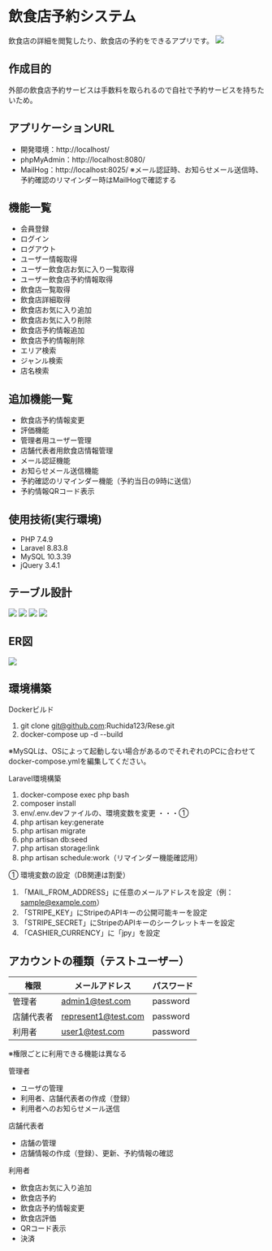 # 飲食店予約システム
飲食店の詳細を閲覧したり、飲食店の予約をできるアプリです。
![](src/storage/app/public/readme/Rese_home.png)

## 作成目的
外部の飲食店予約サービスは手数料を取られるので自社で予約サービスを持ちたいため。

## アプリケーションURL
- 開発環境：http://localhost/
- phpMyAdmin：http://localhost:8080/
- MailHog：http://localhost:8025/
  ※メール認証時、お知らせメール送信時、予約確認のリマインダー時はMailHogで確認する

## 機能一覧
- 会員登録
- ログイン
- ログアウト
- ユーザー情報取得
- ユーザー飲食店お気に入り一覧取得
- ユーザー飲食店予約情報取得
- 飲食店一覧取得
- 飲食店詳細取得
- 飲食店お気に入り追加
- 飲食店お気に入り削除
- 飲食店予約情報追加
- 飲食店予約情報削除
- エリア検索
- ジャンル検索
- 店名検索

## 追加機能一覧
- 飲食店予約情報変更
- 評価機能
- 管理者用ユーザー管理
- 店舗代表者用飲食店情報管理
- メール認証機能
- お知らせメール送信機能
- 予約確認のリマインダー機能（予約当日の9時に送信）
- 予約情報QRコード表示

## 使用技術(実行環境)
- PHP 7.4.9
- Laravel 8.83.8
- MySQL 10.3.39
- jQuery 3.4.1

## テーブル設計
![](src/storage/app/public/readme/users-shops.png)
![](src/storage/app/public/readme/regions-genres-favorites.png)
![](src/storage/app/public/readme/reservations-shop_reviews.png)
![](src/storage/app/public/readme/roles.png)

## ER図
![](src/storage/app/public/readme/Rese.drawio.png)

## 環境構築
Dockerビルド
1. git clone git@github.com:Ruchida123/Rese.git
2. docker-compose up -d --build

※MySQLは、OSによって起動しない場合があるのでそれぞれのPCに合わせてdocker-compose.ymlを編集してください。

Laravel環境構築
1. docker-compose exec php bash
2. composer install
3. env/.env.devファイルの、環境変数を変更 ・・・①
4. php artisan key:generate
5. php artisan migrate
6. php artisan db:seed
7. php artisan storage:link
8. php artisan schedule:work（リマインダー機能確認用）

① 環境変数の設定（DB関連は割愛）
1. 「MAIL_FROM_ADDRESS」に任意のメールアドレスを設定（例：sample@example.com）
2. 「STRIPE_KEY」にStripeのAPIキーの公開可能キーを設定
3. 「STRIPE_SECRET」にStripeのAPIキーのシークレットキーを設定
4. 「CASHIER_CURRENCY」に「jpy」を設定

## アカウントの種類（テストユーザー）
| 権限 | メールアドレス | パスワード |
| -------- | --------- | --------- |
| 管理者 | admin1@test.com | password |
| 店舗代表者 | represent1@test.com | password |
| 利用者 | user1@test.com | password |

※権限ごとに利用できる機能は異なる

管理者
- ユーザの管理
- 利用者、店舗代表者の作成（登録）
- 利用者へのお知らせメール送信

店舗代表者
- 店舗の管理
- 店舗情報の作成（登録）、更新、予約情報の確認

利用者
- 飲食店お気に入り追加
- 飲食店予約
- 飲食店予約情報変更
- 飲食店評価
- QRコード表示
- 決済